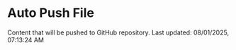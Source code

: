 # Auto Push File

Content that will be pushed to GitHub repository.
Last updated: 08/01/2025, 07:13:24 AM